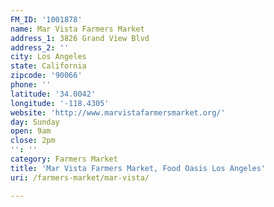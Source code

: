 ```yaml
---
FM_ID: '1001878'
name: Mar Vista Farmers Market
address_1: 3826 Grand View Blvd
address_2: ''
city: Los Angeles
state: California
zipcode: '90066'
phone: ''
latitude: '34.0042'
longitude: '-118.4305'
website: 'http://www.marvistafarmersmarket.org/'
day: Sunday
open: 9am
close: 2pm
'': ''
category: Farmers Market
title: 'Mar Vista Farmers Market, Food Oasis Los Angeles'
uri: /farmers-market/mar-vista/

---
```

